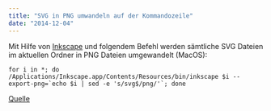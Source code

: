 ```yaml
---
title: "SVG in PNG umwandeln auf der Kommandozeile"
date: "2014-12-04"
---
```


Mit Hilfe von [Inkscape](//inkscape.org/de/) und folgendem Befehl werden sämtliche SVG Dateien im aktuellen Ordner in PNG Dateien umgewandelt (MacOS):

```shell
for i in *; do /Applications/Inkscape.app/Contents/Resources/bin/inkscape $i --export-png=`echo $i | sed -e 's/svg$/png/'`; done
```

[Quelle](//gastarbeiten.wordpress.com/2012/08/03/batch-convert-svg-to-png-with-inkscape-command-line/)
